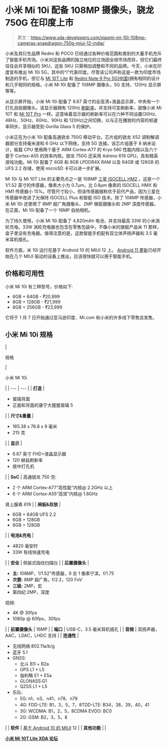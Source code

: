 # 小米 Mi 10i 配备 108MP 摄像头，骁龙 750G 在印度上市

> 原文：<https://www.xda-developers.com/xiaomi-mi-10i-108mp-cameras-snapdragon-750g-miui-12-india/>

小米及其衍生品牌 Redmi 和 POCO 已经通过各种价格范围和类别的大量手机充斥了智能手机市场。小米对这些品牌的独立地位的立场因全球市场而异，但它们最终往往会共享相似的 SKU，这些 SKU 只需稍加调整和不同的品牌。今天，小米在印度宣布推出 Mi 10i 5G，其中的“I”代表印度。尽管该公司声称这是一款为印度市场制造的手机，但它与 [Mi 10T Lite](https://www.xda-developers.com/xiaomi-mi-10t-lite-qualcomm-snapdragon-750g-120hz-display-launch/) 和 [Redmi Note 9 Pro 5G(中国)](https://www.xda-developers.com/xiaomi-redmi-note-9-pro-5g-4g-redmi-watch-china-launch/)拥有相同的设计和几乎相同的规格。小米 Mi 10i 配备了 108MP 摄像头，5G 支持，120Hz 显示屏等等。

从显示屏开始，小米 Mi 10i 配备了 6.67 英寸的全高清+液晶显示屏，中央有一个打孔自拍摄像头。该显示器拥有 120Hz [刷新率](https://www.xda-developers.com/smartphone-display-refresh-rates-explained/)，并支持可变刷新率，就像小米 Mi 10T 和 [Mi 10T Pro](https://www.xda-developers.com/xiaomi-mi-10t-pro-great-lcd-better-than-good-amoled-display/) 一样。这意味着显示器的刷新率可以在六种不同设置(30Hz、48Hz、50Hz、60Hz、90Hz 和 120Hz)之间切换，以与正在播放的内容的帧速率同步。显示器受到 Gorilla Glass 5 的保护。

小米正在为小米 10i 配备高通骁龙 750G 移动平台。芯片组的骁龙 X52 调制解调器部分支持毫米波和 6 GHz 以下网络，支持 5G 连接。该芯片组基于 8 纳米设计，板载 CPU 使用两个基于 ARM Cortex-A77 的 Kryo 560 性能内核以及六个基于 Cortex-A55 的效率内核。骁龙 750G 还采用 Adreno 619 GPU，具有精英游戏功能。Mi 10i 配备了 6GB 和 8GB LPDDR4X RAM 以及 64GB 或 128GB 的 UFS 2.2 存储，使用 microSD 卡可以进一步扩展。

Mi 10i 与 Mi 10T Lite 的主要亮点之一是 108MP [三星 ISOCELL HM2](https://www.xda-developers.com/samsung-isocell-lineup-promises-smaller-camera-bumps-future-smartphones/) 。这是一个 1/1.52 英寸的传感器，像素大小为 0.7μm，比 0.8μm 像素的 ISOCELL HMX 和 HM1 传感器小 15%。尽管尺寸较小，但该传感器据称优于前代产品，因为三星在传感器中改进了光保持 ISOCELL Plus 和智能 ISO 技术。除了 108MP 传感器，小米 Mi 10i 还使用了 8MP 超广角摄像头、2MP 微距摄像头和 2MP 深度传感器。在正面，Mi 10i 配备了一个 16MP 自拍相机。

为了持久使用，小米 Mi 10i 配备了 4,820mAh 电池，并支持最高 33W 的小米涡轮充电。33W 涡轮充电器也包含在零售包装中，不像小米的旗舰产品米 11 那样，盒子里没有充电器。值得注意的是，这款智能手机配有双立体声扬声器和 3.5 毫米耳机插孔。

软件方面，米 10i 运行在基于 Android 10 的 MIUI 12 上。 [Android 11 更新](https://www.xda-developers.com/xiaomi-android-11-update-list-download-install/)已经开始在几个 MIUI 驱动的设备上推出，应该很快就可以用于智能手机。

## 价格和可用性

小米 Mi 10i 有三种型号，价格如下:

*   6GB + 64GB - ₹20,999
*   8GB + 128GB - ₹21,999
*   8GB + 256GB - ₹23,999

它将于 1 月 7 日开始通过亚马逊印度、Mi.com 和小米的许多线下零售店发售。

## 小米 Mi 10i 规格

| 

规格

 | 

小米 Mi 10i

 |
| --- | --- |
| **打造** | 

*   玻璃背面
*   正面和背面的康宁大猩猩玻璃 5

 |
| **尺寸&重量** | 

*   165.38 x 76.8 x 9 毫米
*   215 克

 |
| **显示** | 

*   6.67 英寸 FHD+液晶显示器
*   120 赫兹刷新率
*   居中打孔机

 |
| **SoC** | 高通骁龙 750 克:

*   2 个 ARM Cortex-A77“高性能”内核@ 2.2GHz 以上
*   6 个 ARM Cortex-A55“高效”内核@ 1.8GHz

肾上腺素 619 |
| **闸板&存放** | 

*   6GB + 64GB UFS 2.2
*   6GB + 128GB
*   8GB + 128GB

 |
| **电池&充电** | 

*   4820 毫安时
*   33W 有线快速充电

 |
| **安全** | 侧装式指纹扫描仪 |
| **后置摄像头** | 

*   **主:** 108MP，1/1.52”传感器，9 合 1 像素宁滨，f/1.75
*   **次要:** 8MP 超广角，f/2.2，120 FoV
*   **三级:** 2MP，宏
*   第四纪:2MP，深度

视频:

*   4K @ 30fps
*   1080p @ 60fps，30fps

 |
| **前置摄像头** | 16MP |
| **端口** | USB-C，3.5 毫米耳机插孔 |
| **音频** | 双扬声器，AAC，LDAC，LHDC 支持 |
| **连通性** | 

*   无线网络:802.11a/b/g
*   蓝牙 5.1
*   GNSS:
    *   北斗 B1l + B2a
    *   GPS L1 + L5
    *   伽利略 E1 + E5a
    *   GLONASS·G1
    *   QZSS L1 + L5
*   乐队:
    *   5G: n1、n3、n41、n78、n79
    *   4G: FDD-LTE: B1，3，5，7，8TDD-LTE: B34，38，39，40，41
    *   3G: WCDMA: B1，2，5，8CDMA EVDO: BC0
    *   2G: GSM: B2，3，5，8

 |
| **软件** | [基于 Android 10 的 MIUI](https://www.xda-developers.com/tag/miui/) 12 |
| **其他功能** |  |

**[小米 Mi 10T Lite XDA 论坛](https://forum.xda-developers.com/c/xiaomi-mi-10t-lite.11635/)**